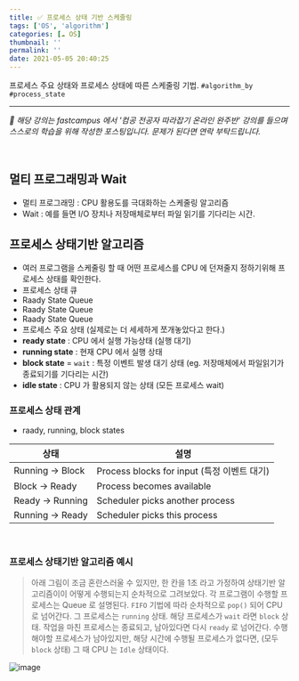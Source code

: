 ```yaml
---
title: ✅ 프로세스 상태 기반 스케줄링
tags: ['OS', 'algorithm']
categories: [☁️ OS]
thumbnail: ''
permalink: ''
date: 2021-05-05 20:40:25
---
```


프로세스 주요 상태와 프로세스 상태에 따른 스케줄링 기법.
`#algorithm_by` `#process_state`
<!-- excerpt -->
<!-- toc -->

---

*💬 해당 강의는 fastcampus 에서 '컴공 전공자 따라잡기 온라인 완주반' 강의를 들으며 스스로의 학습을 위해 작성한 포스팅입니다. 문제가 된다면 연락 부탁드립니다.*

<br>

## 멀티 프로그래밍과 Wait
- 멀티 프로그래밍 : CPU 활용도를 극대화하는 스케줄링 알고리즘
- Wait : 예를 들면 I/O 장치나 저장매체로부터 파일 읽기를 기다리는 시간.

## 프로세스 상태기반 알고리즘
- 여러 프로그램을 스케줄링 할 때 어떤 프로세스를 CPU 에 던져줄지 정하기위해 프로세스 상태를 확인한다.
- 프로세스 상태 큐
 - Raady State Queue
 - Raady State Queue
 - Raady State Queue
- 프로세스 주요 상태 (실제로는 더 세세하게 쪼개놓았다고 한다.)
 - **ready state** : CPU 에서 실행 가능상태 (실행 대기)
 - **running state** : 현재 CPU 에서 실행 상태
 - **block state** = `wait` : 특정 이벤트 발생 대기 상태 (eg. 저장매체에서 파일읽기가 종료되기를 기다리는 시간)
 - **idle state** : CPU 가 활용되지 않는 상태 (모든 프로세스 wait)

### 프로세스 상태 관계
* raady, running, block states

|상태|설명|
|-----|----|
|Running -> Block | Process blocks for input (특정 이벤트 대기)|
|Block -> Ready | Process becomes available|
|Ready -> Running | Scheduler picks another process|
|Running -> Ready | Scheduler picks this process|


<br>


### 프로세스 상태기반 알고리즘 예시
> 아래 그림이 조금 혼란스러울 수 있지만, 한 칸을 1초 라고 가정하여 상태기반 알고리즘이이 어떻게 수행되는지 순차적으로 그려보았다.
각 프로그램이 수행할 프로세스는 Queue 로 설명된다.
`FIFO` 기법에 따라 순차적으로 `pop()` 되어 CPU 로 넘어간다. 그 프로세스는 `running` 상태.
해당 프로세스가 `wait` 라면 `block` 상태. 작업을 마친 프로세스는 종료되고, 남아있다면 다시 `ready` 로 넘어간다.
수행해야할 프로세스가 남아있지만, 해당 시간에 수행될 프로세스가 없다면, (모두 `block` 상태) 그 때 CPU 는 `Idle` 상태이다.

![image](https://user-images.githubusercontent.com/28856435/117147563-541ee800-adf0-11eb-95f2-40182e617062.png)




